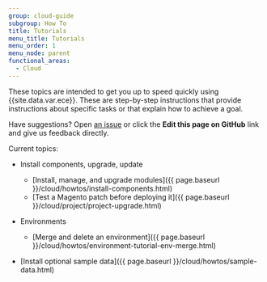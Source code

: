 ```yaml
---
group: cloud-guide
subgroup: How To
title: Tutorials
menu_title: Tutorials
menu_order: 1
menu_node: parent
functional_areas:
  - Cloud
---
```


<!-- This topic isn't linked to the TOC -->

These topics are intended to get you up to speed quickly using {{site.data.var.ece}}. These are step-by-step instructions that provide instructions about specific tasks or that explain how to achieve a goal.

Have suggestions? Open [an issue](https://github.com/magento/devdocs/issues) or click the **Edit this page on GitHub** link and give us feedback directly.

Current topics:

*	Install components, upgrade, update

	*	[Install, manage, and upgrade modules]({{ page.baseurl }}/cloud/howtos/install-components.html)
	*	[Test a Magento patch before deploying it]({{ page.baseurl }}/cloud/project/project-upgrade.html)

*	Environments


	*	[Merge and delete an environment]({{ page.baseurl }}/cloud/howtos/environment-tutorial-env-merge.html)

*	[Install optional sample data]({{ page.baseurl }}/cloud/howtos/sample-data.html)
